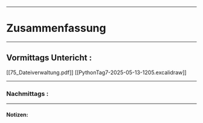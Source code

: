 

___

# Zusammenfassung








----

## Vormittags Untericht : 


[[75_Dateiverwaltung.pdf]] [[PythonTag7-2025-05-13-1205.excalidraw]]





----

### Nachmittags :







___

#### Notizen: 
